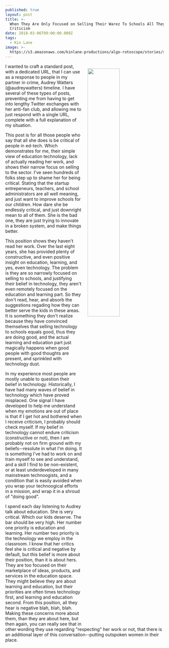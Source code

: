 ```yaml
---
published: true
layout: post
title: >-
  When They Are Only Focused on Selling Their Warez To Schools All They Hear Is
  Criticism
date: 2018-03-06T09:00:00.000Z
tags:
  - Kin Lane
image: >-
  https://s3.amazonaws.com/kinlane-productions/algo-rotoscope/stories/statue-face-open-mouth_blue_circuit_5.png
---
```

<p><img src="https://s3.amazonaws.com/kinlane-productions/algo-rotoscope/stories/statue-face-open-mouth_blue_circuit_5.png" align="right" width="45%" style="padding: 15px;" /></p>I wanted to craft a standard post, with a dedicated URL, that I can use as a response to people in my partner in crime, Audrey Watters (@audreywatters) timeline. I have several of these types of posts, preventing me from having to get into lengthy Twitter exchanges with her anti-fan club, and allowing me to just respond with a single URL, complete with a full explanation of my situation.

This post is for all those people who say that all she does is be critical of people in ed-tech. Which demonstrates for me, their simple view of education technology, lack of actually reading her work, and shows their narrow focus on selling to the sector. I've seen hundreds of folks step up to shame her for being critical. Stating that the startup entrepeneurs, teachers, and school administrators are all well meaning, and just want to improve schools for our children. How dare she be endlessly critical, and just downright mean to all of them. She is the bad one, they are just trying to innovate in a broken system, and make things better.

This position shows they haven't read her work. Over the last eight years, she has provided plenty of constructive, and even positive insight on education, learning, and yes, even technology. The problem is they are so narrowly focused on selling to schools, and justifying their belief in technology, they aren't even remotely focused on the education and learning part. So they don't read, hear, and absorb the suggestions regading how they can better serve the kids in these areas. It is something they don't realize because they have convinced themselves that selling technology to schools equals good, thus they are doing good, and the actual learning and education part just magically happens when good people with good thoughts are present, and sprinkled with technology dust.

In my experience most people are mostly unable to question their belief in technology. Historically, I have had many waves of belief in technology which have proved misplaced. One signal I have developed to help me understand when my emotions are out of place is that if I get hot and bothered when I receive criticism, I probably should check myself. If my belief in technology cannot endure criticism (constructive or not), then I am probably not on firm ground with my beliefs--resolute in what I'm doing. It is something I've had to work on and train myself to see and understand, and a skill I find to be non-existent, or at least underdeveloped in many mainstream technoogists, and a condition that is easily avoided when you wrap your technoogical efforts in a mission, and wrap it in a shroud of "doing good".

I spend each day listening to Audrey talk about education. She is very critical. Which our kids deserve. The bar should be very high. Her number one priority is education and learning. Her number two priority is the technology we employ in the classroom. I know that her critics feel she is critical and negative by default, but this belief is more about their position, than it is about hers. They are too focused on their marketplace of ideas, products, and services in the education space. They might believe they are about learning and education, but their priorities are often times technology first, and learning and education second. From this position, all they hear is negative blah, blah, blah. Making these concerns more about them, than they are about here, but then again, you can really see that in other wording they use regarding "respecting" her work or not, that there is an additional layer of this conversation--putting outspoken women in their place.